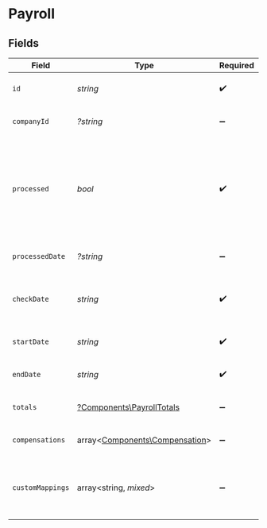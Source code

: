 # Payroll


## Fields

| Field                                                                                                       | Type                                                                                                        | Required                                                                                                    | Description                                                                                                 | Example                                                                                                     |
| ----------------------------------------------------------------------------------------------------------- | ----------------------------------------------------------------------------------------------------------- | ----------------------------------------------------------------------------------------------------------- | ----------------------------------------------------------------------------------------------------------- | ----------------------------------------------------------------------------------------------------------- |
| `id`                                                                                                        | *string*                                                                                                    | :heavy_check_mark:                                                                                          | A unique identifier for an object.                                                                          | 12345                                                                                                       |
| `companyId`                                                                                                 | *?string*                                                                                                   | :heavy_minus_sign:                                                                                          | The unique identifier of the company.                                                                       | 23456                                                                                                       |
| `processed`                                                                                                 | *bool*                                                                                                      | :heavy_check_mark:                                                                                          | Whether or not the payroll has been successfully processed. Note that processed payrolls cannot be updated. | false                                                                                                       |
| `processedDate`                                                                                             | *?string*                                                                                                   | :heavy_minus_sign:                                                                                          | The date the payroll was processed.                                                                         | 2022-04-08                                                                                                  |
| `checkDate`                                                                                                 | *string*                                                                                                    | :heavy_check_mark:                                                                                          | The date on which employees will be paid for the payroll.                                                   | 2022-04-08                                                                                                  |
| `startDate`                                                                                                 | *string*                                                                                                    | :heavy_check_mark:                                                                                          | The start date, inclusive, of the pay period.                                                               | 2022-04-08                                                                                                  |
| `endDate`                                                                                                   | *string*                                                                                                    | :heavy_check_mark:                                                                                          | The end date, inclusive, of the pay period.                                                                 | 2022-04-21                                                                                                  |
| `totals`                                                                                                    | [?Components\PayrollTotals](../../Models/Components/PayrollTotals.md)                                       | :heavy_minus_sign:                                                                                          | The overview of the payroll totals.                                                                         |                                                                                                             |
| `compensations`                                                                                             | array<[Components\Compensation](../../Models/Components/Compensation.md)>                                   | :heavy_minus_sign:                                                                                          | An array of compensations for the payroll.                                                                  |                                                                                                             |
| `customMappings`                                                                                            | array<string, *mixed*>                                                                                      | :heavy_minus_sign:                                                                                          | When custom mappings are configured on the resource, the result is included here.                           |                                                                                                             |